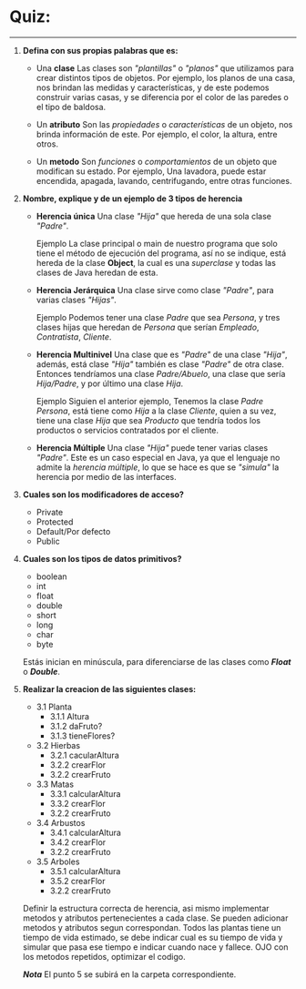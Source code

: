 # Quiz:
---

1. **Defina con sus propias palabras que es:**

	- Una **clase**
		Las clases son *"plantillas"* o *"planos"* que utilizamos para crear distintos tipos de objetos. Por ejemplo, los planos de una casa, nos brindan las medidas y características, y de este podemos construir varias casas, y se diferencia por el color de las paredes o el tipo de baldosa.

	- Un **atributo**
		Son las *propiedades* o *características* de un objeto, nos brinda información de este. Por ejemplo, el color, la altura, entre otros.

	- Un **metodo**
		Son *funciones* o *comportamientos* de un objeto que modifican su estado. Por ejemplo, Una lavadora, puede estar encendida, apagada, lavando, centrifugando, entre otras funciones.

2. **Nombre, explique y de un ejemplo de 3 tipos de herencia**
	
	- **Herencia única**
		Una clase *"Hija"* que hereda de una sola clase *"Padre"*.

	    Ejemplo
		La clase principal o main de nuestro programa que solo tiene el método de ejecución del programa, así no se indique, está hereda de la clase **Object**, la cual es una *superclase* y todas las clases de Java heredan de esta.

	 - **Herencia Jerárquica**
		Una clase sirve como clase *"Padre"*, para varias clases *"Hijas"*.
		
        Ejemplo
		Podemos tener una clase *Padre* que sea *Persona*, y tres clases hijas que heredan de *Persona* que serían *Empleado*, *Contratista*, *Cliente*.
			
	- **Herencia Multinivel**
		Una clase que es *"Padre"* de una clase *"Hija"*, además, está clase *"Hija"* también es clase *"Padre"* de otra clase. Entonces tendríamos una clase *Padre/Abuelo*, una clase que sería *Hija/Padre*, y por último una clase *Hija*.

		Ejemplo
		Siguien el anterior ejemplo, Tenemos la clase *Padre* *Persona*, está tiene como *Hija* a la clase *Cliente*, quien a su vez, tiene una clase *Hija* que sea *Producto* que tendría todos los productos o servicios contratados por el cliente.

	- **Herencia Múltiple**
		Una clase *"Hija"* puede tener varias clases *"Padre"*. Este es un caso especial en Java, ya que el lenguaje no admite la *herencia múltiple*, lo que se hace es que se *"simula"* la herencia por medio de las interfaces.


3. **Cuales son los modificadores de acceso?**
	- Private
	- Protected
	- Default/Por defecto
	- Public

4. **Cuales son los tipos de datos primitivos?**
	- boolean
	- int
	- float
	- double
	- short
	- long
	- char
	- byte

    Estás inician en minúscula, para diferenciarse de las clases como ***Float*** o ***Double***.

5. **Realizar la creacion de las siguientes clases:**
    - 3.1 Planta
        - 3.1.1 Altura
		- 3.1.2 daFruto?
		- 3.1.3 tieneFlores?
	- 3.2 Hierbas
		- 3.2.1 cacularAltura
		- 3.2.2 crearFlor
		- 3.2.2 crearFruto
	- 3.3 Matas
		- 3.3.1 calcularAltura
	    - 3.3.2 crearFlor
		- 3.2.2 crearFruto
	- 3.4 Arbustos
		- 3.4.1 calcularAltura
		- 3.4.2 crearFlor
		- 3.2.2 crearFruto
	- 3.5 Arboles
		- 3.5.1 calcularAltura
		- 3.5.2 crearFlor
		- 3.2.2 crearFruto

    Definir la estructura correcta de herencia, asi mismo implementar metodos y atributos pertenecientes a cada clase. Se pueden adicionar metodos y atributos segun correspondan.
    Todos las plantas tiene un tiempo de vida estimado, se debe indicar cual es su tiempo de vida y simular que pasa ese tiempo e indicar cuando nace y fallece.
    OJO con los metodos repetidos, optimizar el codigo.
    
    ***Nota***
    El punto 5 se subirá en la carpeta correspondiente.

